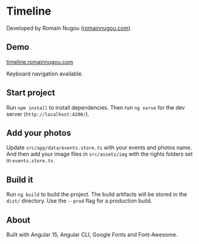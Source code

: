 # Timeline

Developed by Romain Nugou ([romainnugou.com](https://romainnugou.com)).

## Demo

[timeline.romainnugou.com](https://timeline.romainnugou.com)

Keyboard navigation available.

## Start project

Run `npm install` to install dependencies.
Then run `ng serve` for the dev server (`http://localhost:4200/`).

## Add your photos

Update `src/app/data/events.store.ts` with your events and photos name.
And then add your image files in `src/assets/img` with the rights folders set in `events.store.ts`.

## Build it

Run `ng build` to build the project. The build artifacts will be stored in the `dist/` directory. Use the `--prod` flag for a production build.

## About

Built with Angular 15, Angular CLI, Google Fonts and Font-Awesome.
